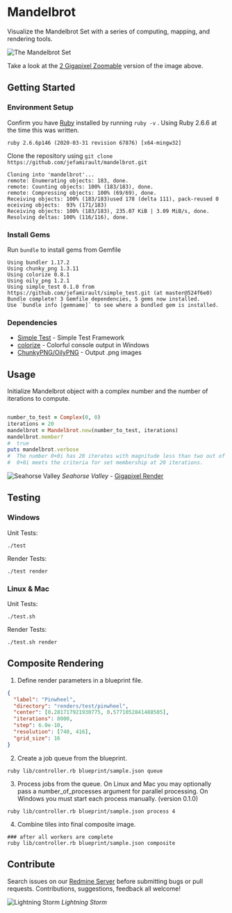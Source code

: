 # Mandelbrot

Visualize the Mandelbrot Set with a series of computing, mapping, and rendering tools.

![The Mandelbrot Set](https://i.imgur.com/SjG9hQq.png)

Take a look at the [2 Gigapixel Zoomable](https://www.easyzoom.com/imageaccess/0b570fe4405147ee9f41d4c2c080ad6b) version of the image above.

## Getting Started
### Environment Setup

Confirm you have [Ruby](https://www.ruby-lang.org/en/documentation/installation/) installed by running `ruby -v` . Using Ruby 2.6.6 at the time this was written.
```
ruby 2.6.6p146 (2020-03-31 revision 67876) [x64-mingw32]
```

Clone the repository using `git clone https://github.com/jefamirault/mandelbrot.git`
```
Cloning into 'mandelbrot'...
remote: Enumerating objects: 183, done.
remote: Counting objects: 100% (183/183), done.
remote: Compressing objects: 100% (69/69), done.
Receiving objects: 100% (183/183)used 178 (delta 111), pack-reused 0 eceiving objects:  93% (171/183)
Receiving objects: 100% (183/183), 235.07 KiB | 3.09 MiB/s, done.
Resolving deltas: 100% (116/116), done.
```

### Install Gems
Run `bundle` to install gems from Gemfile
```
Using bundler 1.17.2
Using chunky_png 1.3.11
Using colorize 0.8.1
Using oily_png 1.2.1
Using simple_test 0.1.0 from https://github.com/jefamirault/simple_test.git (at master@524f6e0)
Bundle complete! 3 Gemfile dependencies, 5 gems now installed.
Use `bundle info [gemname]` to see where a bundled gem is installed.
```

### Dependencies

* [Simple Test](https://github.com/jefamirault/simple_test) - Simple Test Framework
* [colorize](https://github.com/fazibear/colorize) - Colorful console output in Windows
* [ChunkyPNG/OilyPNG](https://github.com/wvanbergen/chunky_png) - Output .png images

## Usage

Initialize Mandelbrot object with a complex number and the number of iterations to compute.

```ruby

number_to_test = Complex(0, 0)
iterations = 20
mandelbrot = Mandelbrot.new(number_to_test, iterations)
mandelbrot.member?
#  true
puts mandelbrot.verbose
#  The number 0+0i has 20 iterates with magnitude less than two out of 20 explored.
#  0+0i meets the criteria for set membership at 20 iterations.
```


![Seahorse Valley](https://i.imgur.com/hGxmnr6.jpg)
*Seahorse Valley* - [Gigapixel Render](https://www.easyzoom.com/image/209448)


## Testing

### Windows
Unit Tests:
```
./test
```

Render Tests:

```
./test render
```

### Linux & Mac

Unit Tests:

```
./test.sh
```

Render Tests:

```
./test.sh render
```

## Composite Rendering

1. Define render parameters in a blueprint file.
```json
{
  "label": "Pinwheel",
  "directory": "renders/test/pinwheel",
  "center": [0.281717921930775, 0.5771052841488505],
  "iterations": 8000,
  "step": 6.0e-10,
  "resolution": [740, 416],
  "grid_size": 16
}
```

2. Create a job queue from the blueprint.
```
ruby lib/controller.rb blueprint/sample.json queue
```
3. Process jobs from the queue. On Linux and Mac you may optionally pass a number_of_processes argument for parallel processing. On Windows you must start each process manually. (version 0.1.0)
```
ruby lib/controller.rb blueprint/sample.json process 4
```

4. Combine tiles into final composite image.
```
### after all workers are complete
ruby lib/controller.rb blueprint/sample.json composite
```

## Contribute

Search issues on our [Redmine Server](https://secure-ridge-28862.herokuapp.com/projects/mandelbrot/issues?query_id=111) before submitting bugs or pull requests. Contributions, suggestions, feedback all welcome!

![Lightning Storm](https://i.imgur.com/7ra9vxW.jpg)
*Lightning Storm*
